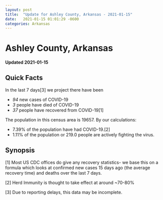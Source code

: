 ```yaml
---
layout: post
title:  "Update for Ashley County, Arkansas - 2021-01-15"
date:   2021-01-15 01:01:29 -0600
categories: Arkansas
---
```


# Ashley County, Arkansas
#### Updated 2021-01-15

## Quick Facts

In the last 7 days[3] we project there have been
- *94* new cases of COVID-19
- *3* people have died of COVID-19
- *37* people have recovered from COVID-19[1]

The population in this census area is 19657. By our calculations:
- 7.39% of the population have had COVID-19.[2]
- 1.11% of the population or 219.0 people are actively fighting the virus.

## Synopsis




[1] Most US CDC offices do give any recovery statistics- we base this on a formula which looks at confirmed new cases
15 days ago (the average recovery time) and deaths over the last 7 days.

[2] Herd Immunity is thought to take effect at around ~70-80%

[3] Due to reporting delays, this data may be incomplete.
 
    